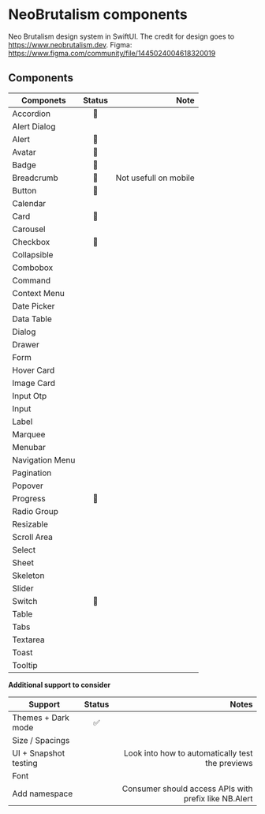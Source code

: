 # NeoBrutalism components

Neo Brutalism design system in SwiftUI. The credit for design goes to https://www.neobrutalism.dev.
Figma: https://www.figma.com/community/file/1445024004618320019

## Components

| Componets | Status | Note |
| -- |:--:| --:|
| Accordion | 🚧 | |
| Alert Dialog | | |
| Alert | 🚧 | |
| Avatar | 🚧 | |
| Badge | 🚧 | |
| Breadcrumb | 🤷 | Not usefull on mobile |
| Button | 🚧 | |
| Calendar |  | |
| Card | 🚧 | |
| Carousel | | |
| Checkbox | 🚧 | |
| Collapsible | | |
| Combobox | | |
| Command | | |
| Context Menu | | |
| Date Picker | | |
| Data Table | | |
| Dialog | | |
| Drawer | | |
| Form | | |
| Hover Card | | |
| Image Card | | |
| Input Otp | | |
| Input | | |
| Label | | |
| Marquee | | |
| Menubar | | |
| Navigation Menu | | |
| Pagination | | |
| Popover | | |
| Progress | 🚧 | |
| Radio Group | | |
| Resizable | | |
| Scroll Area | | |
| Select | | |
| Sheet | | |
| Skeleton | | |
| Slider | | |
| Switch | 🚧 | |
| Table | | |
| Tabs | | |
| Textarea | | |
| Toast | | |
| Tooltip | | |

**Additional support to consider**

| Support | Status | Notes |
| -- |:--:| --:|
| Themes + Dark mode | ✅ | |
| Size / Spacings | | |
| UI + Snapshot testing | | Look into how to automatically test the previews |
| Font | | |
| Add namespace | | Consumer should access APIs with prefix like NB.Alert |

